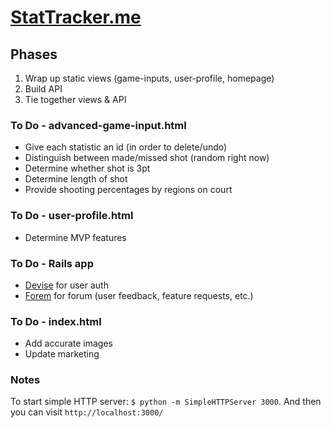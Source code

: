 # [StatTracker.me](http://stattracker.me)


## Phases

1. Wrap up static views (game-inputs, user-profile, homepage)
2. Build API
3. Tie together views & API


### To Do - advanced-game-input.html

* Give each statistic an id (in order to delete/undo)
* Distinguish between made/missed shot (random right now)
* Determine whether shot is 3pt
* Determine length of shot
* Provide shooting percentages by regions on court


### To Do - user-profile.html

* Determine MVP features


### To Do - Rails app

* [Devise](https://github.com/plataformatec/devise) for user auth
* [Forem](https://github.com/radar/forem) for forum (user feedback, feature requests, etc.)


### To Do - index.html

* Add accurate images
* Update marketing


### Notes

To start simple HTTP server: `$ python -m SimpleHTTPServer 3000`.  And then you can visit `http://localhost:3000/`